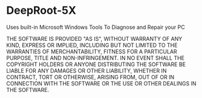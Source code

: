 # DeepRoot-5X
 Uses built-in Microsoft Windows Tools To Diagnose and Repair your PC

 THE SOFTWARE IS PROVIDED "AS IS", WITHOUT WARRANTY OF ANY KIND, 
 EXPRESS OR IMPLIED, INCLUDING BUT NOT LIMITED TO THE WARRANTIES OF MERCHANTABILITY,
 FITNESS FOR A PARTICULAR PURPOSE, TITLE AND NON-INFRINGEMENT. 
 IN NO EVENT SHALL THE COPYRIGHT HOLDERS OR ANYONE DISTRIBUTING THE SOFTWARE 
 BE LIABLE FOR ANY DAMAGES OR OTHER LIABILITY, WHETHER IN CONTRACT, 
 TORT OR OTHERWISE, ARISING FROM, OUT OF OR IN CONNECTION WITH THE SOFTWARE 
 OR THE USE OR OTHER DEALINGS IN THE SOFTWARE. 
